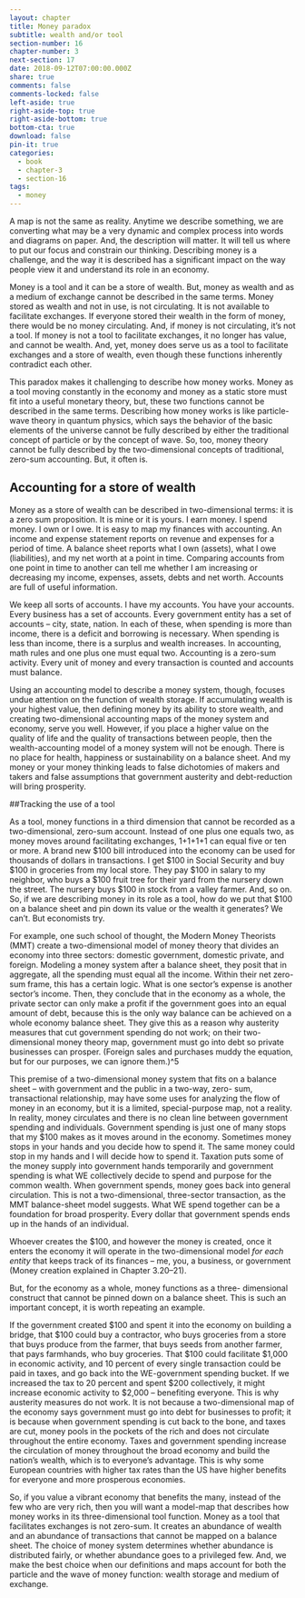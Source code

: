 ```yaml
---
layout: chapter
title: Money paradox
subtitle: wealth and/or tool
section-number: 16
chapter-number: 3
next-section: 17
date: 2018-09-12T07:00:00.000Z
share: true
comments: false
comments-locked: false
left-aside: true
right-aside-top: true
right-aside-bottom: true
bottom-cta: true
download: false
pin-it: true
categories:
  - book
  - chapter-3
  - section-16
tags:
  - money
---
```

A map is not the same as reality. Anytime we describe something, we
are converting what may be a very dynamic and complex process
into words and diagrams on paper. And, the description will matter.
It will tell us where to put our focus and constrain our thinking.
Describing money is a challenge, and the way it is described has a
significant impact on the way people view it and understand its role
in an economy.

Money is a tool and it can be a store of wealth. But, money as wealth
and as a medium of exchange cannot be described in the same terms.
Money stored as wealth and not in use, is not circulating. It is not
available to facilitate exchanges. If everyone stored their wealth in the
form of money, there would be no money circulating. And, if money
is not circulating, it’s not a tool. If money is not a tool to facilitate
exchanges, it no longer has value, and cannot be wealth. And, yet,
money does serve us as a tool to facilitate exchanges and a store of
wealth, even though these functions inherently contradict each other.

This paradox makes it challenging to describe how money works.
Money as a tool moving constantly in the economy and money as
a static store must fit into a useful monetary theory, but, these two
functions cannot be described in the same terms. Describing how
money works is like particle-wave theory in quantum physics, which
says the behavior of the basic elements of the universe cannot be
fully described by either the traditional concept of particle or by the
concept of wave. So, too, money theory cannot be fully described by
the two-dimensional concepts of traditional, zero-sum accounting.
But, it often is.

## Accounting for a store of wealth

Money as a store of wealth can be described in two-dimensional
terms: it is a zero sum proposition. It is mine or it is yours. I earn money. I spend money. I own or I owe. It is easy to map my finances
with accounting. An income and expense statement reports on
revenue and expenses for a period of time. A balance sheet reports
what I own (assets), what I owe (liabilities), and my net worth at
a point in time. Comparing accounts from one point in time to
another can tell me whether I am increasing or decreasing my income,
expenses, assets, debts and net worth. Accounts are full of useful
information.

We keep all sorts of accounts. I have my accounts. You have your
accounts. Every business has a set of accounts. Every government
entity has a set of accounts – city, state, nation. In each of these,
when spending is more than income, there is a deficit and borrowing
is necessary. When spending is less than income, there is a surplus
and wealth increases. In accounting, math rules and one plus one
must equal two. Accounting is a zero-sum activity. Every unit of
money and every transaction is counted and accounts must balance.

Using an accounting model to describe a money system, though,
focuses undue attention on the function of wealth storage. If
accumulating wealth is your highest value, then defining money by
its ability to store wealth, and creating two-dimensional accounting
maps of the money system and economy, serve you well. However,
if you place a higher value on the quality of life and the quality of
transactions between people, then the wealth-accounting model of
a money system will not be enough. There is no place for health,
happiness or sustainability on a balance sheet. And my money or
your money thinking leads to false dichotomies of makers and takers
and false assumptions that government austerity and debt-reduction
will bring prosperity.

##Tracking the use of a tool

As a tool, money functions in a third dimension that cannot be
recorded as a two-dimensional, zero-sum account. Instead of one
plus one equals two, as money moves around facilitating exchanges,
1+1+1+1 can equal five or ten or more. A brand new $100 bill
introduced into the economy can be used for thousands of dollars in
transactions. I get $100 in Social Security and buy $100 in groceries from my local store. They pay $100 in salary to my neighbor, who
buys a $100 fruit tree for their yard from the nursery down the street.
The nursery buys $100 in stock from a valley farmer. And, so on. So, if we are describing money in its role as a tool, how do we put
that $100 on a balance sheet and pin down its value or the wealth it
generates? We can’t. But economists try.

For example, one such school of thought, the Modern Money
Theorists (MMT) create a two-dimensional model of money theory
that divides an economy into three sectors: domestic government,
domestic private, and foreign. Modeling a money system after a
balance sheet, they posit that in aggregate, all the spending must
equal all the income. Within their net zero-sum frame, this has a
certain logic. What is one sector’s expense is another sector’s income.
Then, they conclude that in the economy as a whole, the private
sector can only make a profit if the government goes into an equal
amount of debt, because this is the only way balance can be achieved
on a whole economy balance sheet. They give this as a reason why
austerity measures that cut government spending do not work; on
their two-dimensional money theory map, government must go into
debt so private businesses can prosper. (Foreign sales and purchases
muddy the equation, but for our purposes, we can ignore them.)^5

This premise of a two-dimensional money system that fits on a
balance sheet – with government and the public in a two-way, zero-
sum, transactional relationship, may have some uses for analyzing
the flow of money in an economy, but it is a limited, special-purpose
map, not a reality. In reality, money circulates and there is no clean
line between government spending and individuals. Government
spending is just one of many stops that my $100 makes as it moves
around in the economy. Sometimes money stops in your hands
and you decide how to spend it. The same money could stop in my
hands and I will decide how to spend it. Taxation puts some of the
money supply into government hands temporarily and government
spending is what WE collectively decide to spend and purpose for
the common wealth. When government spends, money goes back
into general circulation. This is not a two-dimensional, three-sector
transaction, as the MMT balance-sheet model suggests. What WE
spend together can be a foundation for broad prosperity. Every dollar
that government spends ends up in the hands of an individual.

Whoever creates the $100, and however the money is created, once it
enters the economy it will operate in the two-dimensional model _for
each entity_ that keeps track of its finances – me, you, a business, or
government (Money creation explained in Chapter 3.20–21).

But, for the economy as a whole, money functions as a three-
dimensional construct that cannot be pinned down on a balance
sheet. This is such an important concept, it is worth repeating
an example.

If the government created $100 and spent it into the economy on
building a bridge, that $100 could buy a contractor, who buys
groceries from a store that buys produce from the farmer, that buys
seeds from another farmer, that pays farmhands, who buy groceries.
That $100 could facilitate $1,000 in economic activity, and 10 percent
of every single transaction could be paid in taxes, and go back into
the WE-government spending bucket. If we increased the tax to
20 percent and spent $200 collectively, it might increase economic
activity to $2,000 – benefiting everyone. This is why austerity
measures do not work. It is not because a two-dimensional map
of the economy says government must go into debt for businesses
to profit; it is because when government spending is cut back to
the bone, and taxes are cut, money pools in the pockets of the rich
and does not circulate throughout the entire economy. Taxes and
government spending increase the circulation of money throughout
the broad economy and build the nation’s wealth, which is to
everyone’s advantage. This is why some European countries with
higher tax rates than the US have higher benefits for everyone and
more prosperous economies.

So, if you value a vibrant economy that benefits the many, instead
of the few who are very rich, then you will want a model-map that
describes how money works in its three-dimensional tool function.
Money as a tool that facilitates exchanges is not zero-sum. It creates
an abundance of wealth and an abundance of transactions that
cannot be mapped on a balance sheet. The choice of money system determines whether abundance is distributed fairly, or whether
abundance goes to a privileged few. And, we make the best choice
when our definitions and maps account for both the particle and the
wave of money function: wealth storage and medium of exchange.
